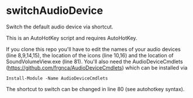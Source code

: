 # switchAudioDevice
Switch the default audio device via shortcut.

This is an AutoHotKey script and requires AutoHotKey.

If you clone this repo you'll have to edit the names of your audio devices (line 8,9,14,15), the location of the icons (line 10,16) and the location of SoundVolumeView.exe (line 81).
You'll also need the AudioDeviceCmdlets (https://github.com/frgnca/AudioDeviceCmdlets) which can be installed via 
    
    Install-Module -Name AudioDeviceCmdlets
    
The shortcut to switch can be changed in line 80 (see autohotkey syntax).
